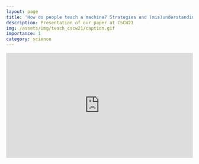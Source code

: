 ```yaml
---
layout: page
title: 'How do people teach a machine? Strategies and (mis)understandings'
description: Presentation of our paper at CSCW21
img: /assets/img/teach_cscw21/caption.gif
importance: 1
category: science
---
```


<div style="padding:56.25% 0 0 0;position:relative;"><iframe src="https://player.vimeo.com/video/634515912?h=8d753ba43e&amp;badge=0&amp;autopause=0&amp;player_id=0&amp;app_id=58479" frameborder="0" allow="autoplay; fullscreen; picture-in-picture" allowfullscreen style="position:absolute;top:0;left:0;width:100%;height:100%;" title="CSCW21: How do People Train a Machine? Strategies and (Mis)Understandings."></iframe></div><script src="https://player.vimeo.com/api/player.js"></script>